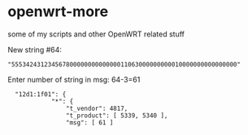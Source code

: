 # openwrt-more

some of my scripts and other OpenWRT related stuff

New string #64:
```
"55534243123456780000000000000011063000000000010000000000000000"
```

Enter number of string in msg:  64-3=61
```
  "12d1:1f01": {
			"*": {
				"t_vendor": 4817,
				"t_product": [ 5339, 5340 ],
				"msg": [ 61 ]
```
